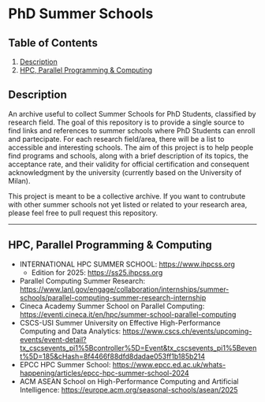 # PhD Summer Schools

## Table of Contents
1. [Description](#description)
2. [HPC, Parallel Programming & Computing](#hpc)

## Description <a name="description"></a>
An archive useful to collect Summer Schools for PhD Students, classified by research field. 
The goal of this repository is to provide a single source to find links and references to summer schools where PhD Students can enroll and partecipate. 
For each research field/area, there will be a list to accessible and interesting schools. The aim of this project is to help people find programs and schools, along with a brief description of its topics, the acceptance rate, and their validity for official certification and consequent acknowledgment by the university (currently based on the University of Milan). 

This project is meant to be a collective archive. If you want to contrubute with other summer schools not yet listed or related to your research area, please feel free to pull request this repository. 

------

## HPC, Parallel Programming & Computing <a name="hpc"></a>
* INTERNATIONAL HPC SUMMER SCHOOL: https://www.ihpcss.org
  * Edition for 2025: https://ss25.ihpcss.org 
* Parallel Computing Summer Research: https://www.lanl.gov/engage/collaboration/internships/summer-schools/parallel-computing-summer-research-internship
* Cineca Academy Summer School on Parallel Computing: https://eventi.cineca.it/en/hpc/summer-school-parallel-computing
* CSCS-USI Summer University on Effective High-Performance Computing and Data Analytics: https://www.cscs.ch/events/upcoming-events/event-detail?tx_cscsevents_pi1%5Bcontroller%5D=Event&tx_cscsevents_pi1%5Bevent%5D=185&cHash=8f4466f88dfd8dadae053ff1b185b214
* EPCC HPC Summer School: https://www.epcc.ed.ac.uk/whats-happening/articles/epcc-hpc-summer-school-2024
* ACM ASEAN School on High-Performance Computing and Artificial Intelligence: https://europe.acm.org/seasonal-schools/asean/2025
